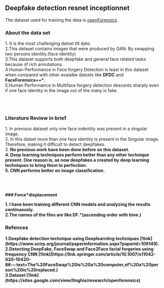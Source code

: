 ## Deepfake detection resnet inceptionnet

The dataset used for training the data is [openForensics](https://sites.google.com/view/ltnghia/research/openforensics).

### About the data set
<p>1. It is the most challenging datset till date.<br>
2.This dataset contains images that were produced by GAN. By swapping two persons identity.(face identity)<br> 
3.This dataset supports both deepfake and general face related tasks because of rich annotations.<br>
4.Human Performance in Face forgery Detection is least in this dataset when compared with other avaialbe datsets like <strong>DFDC</strong> and <strong>FaceForensics++*</strong>.<br>
5.Human Performance in Multiface forgery detection descents sharply even if one face identity in the image out of the many is fake.<br>


<br><br></p>

### Literature Review in brief
<p>1. In previous dataset only one face indentity was present in a singular image. <br>
 2. In this datset more than one face identity is present in the Singular image. Therefore, making it difficult to detect deepfakes.<br>
 3. <strong>No previous work have been done before on this dataset.<br>
 4. Deep learning techniques perform better than any other technique present. One reason is, as now deepfakes a created by deep learning techniques to bring them to perfection.<br>
 5. CNN performs better on image classification.

  <br><br>
  <p>
 ### Force*displacement
  
 <p>1. I have been training different CNN models and analyzing the results continuously.<br> 
  2.The names of the files are like DF.*(ascending order with time.)<br>

  
 ### Refences 
  <p> 1.Deepfake detection technique using Deeplearniing techniques [!link](https://www.scirp.org/journal/paperinformation.aspx?paperid=109149).<br>
   2.Detecting DeepFake, FaceSwap and Face2Face facial forgeries using frequency CNN [!link](https://link.springer.com/article/10.1007/s11042-020-10420-8#:~:text=The%20FaceSwap%20is%20a%20computer,of%20a%20person%20is%20replaced.)<br>
   3.Dataset [!link](https://sites.google.com/view/ltnghia/research/openforensics)</p>
